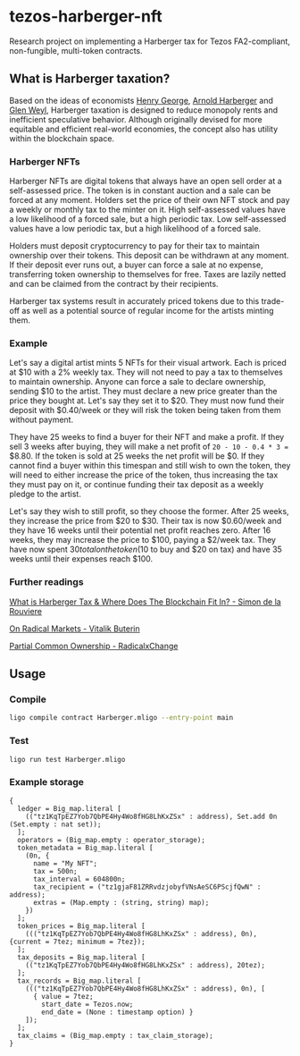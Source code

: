 # tezos-harberger-nft

Research project on implementing a Harberger tax for Tezos FA2-compliant, non-fungible, multi-token contracts.

## What is Harberger taxation?

Based on the ideas of economists [Henry George](https://en.wikipedia.org/wiki/Henry_George), [Arnold Harberger](https://en.wikipedia.org/wiki/Arnold_Harberger) and [Glen Weyl](https://glenweyl.com/), Harberger taxation is designed to reduce monopoly rents and inefficient speculative behavior. Although originally devised for more equitable and efficient real-world economies, the concept also has utility within the blockchain space.

### Harberger NFTs

Harberger NFTs are digital tokens that always have an open sell order at a self-assessed price. The token is in constant auction and a sale can be forced at any moment. Holders set the price of their own NFT stock and pay a weekly or monthly tax to the minter on it. High self-assessed values have a low likelihood of a forced sale, but a high periodic tax. Low self-assessed values have a low periodic tax, but a high likelihood of a forced sale.

Holders must deposit cryptocurrency to pay for their tax to maintain ownership over their tokens. This deposit can be withdrawn at any moment. If their deposit ever runs out, a buyer can force a sale at no expense, transferring token ownership to themselves for free. Taxes are lazily netted and can be claimed from the contract by their recipients.

Harberger tax systems result in accurately priced tokens due to this trade-off as well as a potential source of regular income for the artists minting them.

### Example

Let's say a digital artist mints 5 NFTs for their visual artwork. Each is priced at $10 with a 2% weekly tax. They will not need to pay a tax to themselves to maintain ownership. Anyone can force a sale to declare ownership, sending $10 to the artist. They must declare a new price greater than the price they bought at. Let's say they set it to $20. They must now fund their deposit with $0.40/week or they will risk the token being taken from them without payment.

They have 25 weeks to find a buyer for their NFT and make a profit. If they sell 3 weeks after buying, they will make a net profit of `20 - 10 - 0.4 * 3 =` $8.80. If the token is sold at 25 weeks the net profit will be $0. If they cannot find a buyer within this timespan and still wish to own the token, they will need to either increase the price of the token, thus increasing the tax they must pay on it, or continue funding their tax deposit as a weekly pledge to the artist.

Let's say they wish to still profit, so they choose the former. After 25 weeks, they increase the price from $20 to $30. Their tax is now $0.60/week and they have 16 weeks until their potential net profit reaches zero. After 16 weeks, they may increase the price to $100, paying a $2/week tax. They have now spent $30 total on the token ($10 to buy and $20 on tax) and have 35 weeks until their expenses reach $100.

### Further readings

[What is Harberger Tax & Where Does The Blockchain Fit In? - Simon de la Rouviere](https://medium.com/@simondlr/what-is-harberger-tax-where-does-the-blockchain-fit-in-1329046922c6)

[On Radical Markets - Vitalik Buterin](https://vitalik.ca/general/2018/04/20/radical_markets.html)

[Partial Common Ownership - RadicalxChange](https://www.radicalxchange.org/concepts/partial-common-ownership/)

## Usage

### Compile

```bash
ligo compile contract Harberger.mligo --entry-point main
```

### Test

```bash
ligo run test Harberger.mligo
```

### Example storage

```text
{
  ledger = Big_map.literal [
    (("tz1KqTpEZ7Yob7QbPE4Hy4Wo8fHG8LhKxZSx" : address), Set.add 0n (Set.empty : nat set));
  ];
  operators = (Big_map.empty : operator_storage);
  token_metadata = Big_map.literal [
    (0n, {
      name = "My NFT";
      tax = 500n;
      tax_interval = 604800n;
      tax_recipient = ("tz1gjaF81ZRRvdzjobyfVNsAeSC6PScjfQwN" : address);
      extras = (Map.empty : (string, string) map);
    })
  ];
  token_prices = Big_map.literal [
    ((("tz1KqTpEZ7Yob7QbPE4Hy4Wo8fHG8LhKxZSx" : address), 0n), {current = 7tez; minimum = 7tez});
  ];
  tax_deposits = Big_map.literal [
    (("tz1KqTpEZ7Yob7QbPE4Hy4Wo8fHG8LhKxZSx" : address), 20tez);
  ];
  tax_records = Big_map.literal [
    ((("tz1KqTpEZ7Yob7QbPE4Hy4Wo8fHG8LhKxZSx" : address), 0n), [
      { value = 7tez;
        start_date = Tezos.now;
        end_date = (None : timestamp option) }
    ]);
  ];
  tax_claims = (Big_map.empty : tax_claim_storage);
}
```
